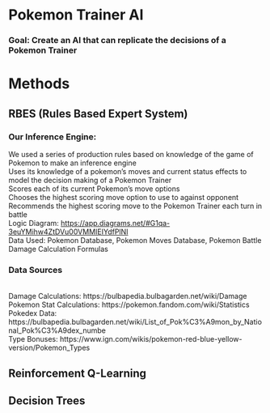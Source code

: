 # Pokemon Trainer AI

### Goal: Create an AI that can replicate the decisions of a Pokemon Trainer

# Methods

## RBES (Rules Based Expert System)

### Our Inference Engine:
We used a series of production rules based on knowledge of the game of Pokemon to make an inference engine
<br>
Uses its knowledge of a pokemon’s moves and current status effects to model the decision making of a Pokemon Trainer
<br>
Scores each of its current Pokemon’s move options
<br>
Chooses the highest scoring move option to use to against opponent
<br>
Recommends the highest scoring move to the Pokemon Trainer each turn in battle
<br>
Logic Diagram: https://app.diagrams.net/#G1qa-3euYMihw4ZtDVu00VMMIEIYdfPlNI
<br>
Data Used: Pokemon Database, Pokemon Moves Database, Pokemon Battle Damage Calculation Formulas
<br>
### Data Sources
<br>
Damage Calculations: https://bulbapedia.bulbagarden.net/wiki/Damage
<br>
Pokemon Stat Calculations: https://pokemon.fandom.com/wiki/Statistics
<br>
Pokedex Data: https://bulbapedia.bulbagarden.net/wiki/List_of_Pok%C3%A9mon_by_National_Pok%C3%A9dex_numbe
<br>
Type Bonuses: https://www.ign.com/wikis/pokemon-red-blue-yellow-version/Pokemon_Types

## Reinforcement Q-Learning


## Decision Trees
